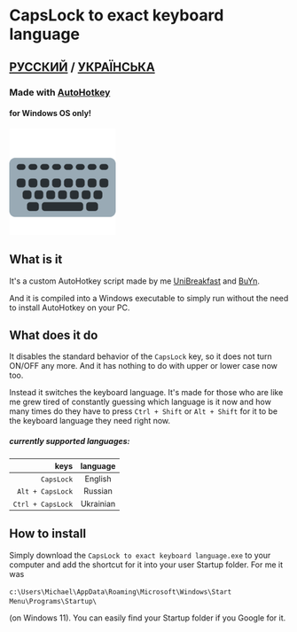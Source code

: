 # CapsLock to exact keyboard language
## [РУССКИЙ](https://github.com/UniBreakfast/capslock-to-exact-keyboard-language/blob/master/README.RU.md) / [УКРАЇНСЬКА](https://github.com/UniBreakfast/capslock-to-exact-keyboard-language/blob/master/README.UA.md)
### Made with [AutoHotkey](https://www.autohotkey.com/)
#### for Windows OS only!
![an abstract keyboard](https://github.com/UniBreakfast/capslock-to-exact-keyboard-language/blob/master/keyboard.png?raw=true)

## What is it

It's a custom AutoHotkey script made by me [UniBreakfast](https://github.com/UniBreakfast) and [BuYn](https://github.com/Buyn).

And it is compiled into a Windows executable to simply run without the need to install AutoHotkey on your PC.

## What does it do

It disables the standard behavior of the `CapsLock` key, so it does not turn ON/OFF any more. And it has nothing to do with upper or lower case now too.

Instead it switches the keyboard language. It's made for those who are like me grew tired of constantly guessing which language is it now and how many times do they have to press `Ctrl + Shift` or `Alt + Shift` for it to be the keyboard language they need right now.

##### currently supported languages:

|              keys | language  |
|------------------:|:---------:|
|        `CapsLock` |  English  |
|  `Alt + CapsLock` |  Russian  |
| `Ctrl + CapsLock` | Ukrainian |

## How to install
Simply download the `CapsLock to exact keyboard language.exe` to your computer and add the shortcut for it into your user Startup folder. For me it was

```c:\Users\Michael\AppData\Roaming\Microsoft\Windows\Start Menu\Programs\Startup\```

(on Windows 11). You can easily find your Startup folder if you Google for it.
